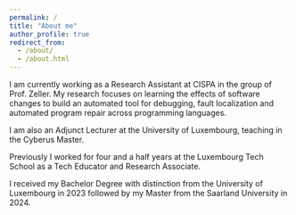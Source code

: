 ```yaml
---
permalink: /
title: "About me"
author_profile: true
redirect_from: 
  - /about/
  - /about.html
---
```


I am currently working as a Research Assistant at CISPA in the group of Prof. Zeller.
My research focuses on learning the effects of software changes to build an automated tool for debugging, fault localization and automated program repair across programming languages. 

I am also an Adjunct Lecturer at the University of Luxembourg, teaching in the Cyberus Master.

Previously I worked for four and a half years at the Luxembourg Tech School as a Tech Educator and Research Associate.

I received my Bachelor Degree with distinction from the University of Luxembourg in 2023 followed by my Master from the Saarland University in 2024.